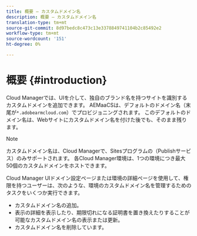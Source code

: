 ```yaml
---
title: 概要 — カスタムドメイン名
description: 概要 — カスタムドメイン名
translation-type: tm+mt
source-git-commit: 8d97bedc8c473c13e3378849741104b2c85492e2
workflow-type: tm+mt
source-wordcount: '151'
ht-degree: 0%

---
```



# 概要 {#introduction}

Cloud Managerでは、UIを介して、独自のブランド名を持つサイトを識別するカスタムドメインを追加できます。 AEMaaCSは、デフォルトのドメイン名（末尾が`*.adobearmcloud.com`）でプロビジョニングされます。 このデフォルトのドメイン名は、Webサイトにカスタムドメイン名を付けた後でも、そのまま残ります。

>[!NOTE]
>カスタムドメイン名は、Cloud Managerで、Sitesプログラムの（Publishサービス）のみサポートされます。 各Cloud Manager環境は、1つの環境につき最大50個のカスタムドメインをホストできます。

Cloud Manager UIドメイン設定ページまたは環境の詳細ページを使用して、権限を持つユーザーは、次のような、環境のカスタムドメイン名を管理するためのタスクをいくつか実行できます。

* カスタムドメイン名の追加。
* 表示の詳細を表示したり、期限切れになる証明書を置き換えたりすることが可能なカスタムドメイン名の表示または更新。
* カスタムドメイン名を削除しています。